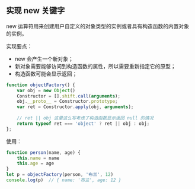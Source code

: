 ## 实现 new 关键字
new 运算符用来创建用户自定义的对象类型的实例或者具有构造函数的内置对象的实例。

实现要点：
* new 会产生一个新对象；
* 新对象需要能够访问到构造函数的属性，所以需要重新指定它的原型；
* 构造函数可能会显示返回；
```js
function objectFactory() {
    var obj = new Object()
    Constructor = [].shift.call(arguments);
    obj.__proto__ = Constructor.prototype;
    var ret = Constructor.apply(obj, arguments);
    
    // ret || obj 这里这么写考虑了构造函数显示返回 null 的情况
    return typeof ret === 'object' ? ret || obj : obj;
};
```
使用：
```js
function person(name, age) {
    this.name = name
    this.age = age
}
let p = objectFactory(person, '布兰', 12)
console.log(p)  // { name: '布兰', age: 12 }
```